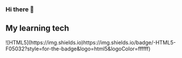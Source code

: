 ### Hi there 👋

<h2> My learning tech</h2>
![HTML5](https://img.shields.io)https://img.shields.io/badge/-HTML5-F05032?style=for-the-badge&logo=html5&logoColor=ffffff)
